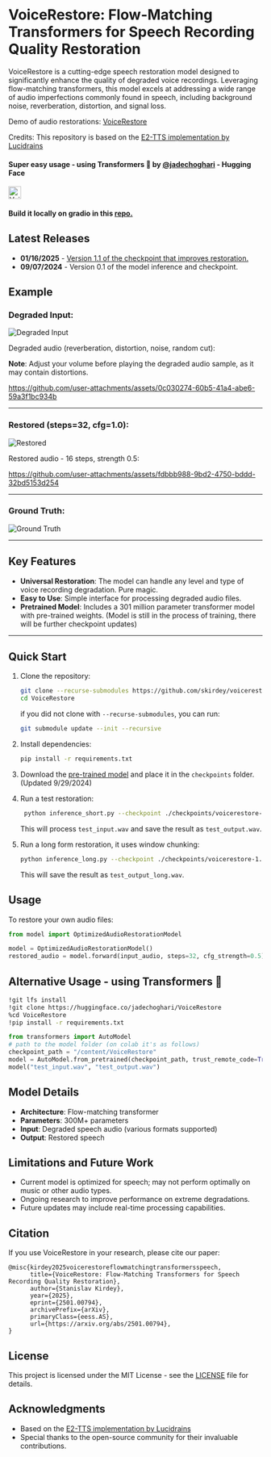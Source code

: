 # VoiceRestore: Flow-Matching Transformers for Speech Recording Quality Restoration

VoiceRestore is a cutting-edge speech restoration model designed to significantly enhance the quality of degraded voice recordings. Leveraging flow-matching transformers, this model excels at addressing a wide range of audio imperfections commonly found in speech, including background noise, reverberation, distortion, and signal loss.

Demo of audio restorations: [VoiceRestore](https://sparkling-rabanadas-3082be.netlify.app/)

Credits: This repository is based on the [E2-TTS implementation by Lucidrains](https://github.com/lucidrains/e2-tts-pytorch)


#### Super easy usage - using Transformers 🤗 by [@jadechoghari](https://github.com/jadechoghari) - Hugging Face
<a href="https://huggingface.co/jadechoghari/VoiceRestore">
  <img src="https://img.shields.io/badge/%F0%9F%A4%97%20VoiceRestore-blue" alt="VoiceRestore" height="25">
</a>

#### Build it locally on gradio in this [repo.](https://github.com/jadechoghari/VoiceRestore-demo)

## Latest Releases

* **01/16/2025** - [Version 1.1 of the checkpoint that improves restoration.](https://drive.google.com/drive/folders/1uBJNp4mrPJQY9WEaiTI9u09IsRg1lAPR?usp=sharing)
* **09/07/2024** - Version 0.1 of the model inference and checkpoint.

## Example
### Degraded Input: 

![Degraded Input](./imgs/degraded.png "Degraded Input")

Degraded audio (reverberation, distortion, noise, random cut):

**Note**: Adjust your volume before playing the degraded audio sample, as it may contain distortions.

https://github.com/user-attachments/assets/0c030274-60b5-41a4-abe6-59a3f1bc934b

---
### Restored (steps=32, cfg=1.0):

![Restored](./imgs/restored.png "Restored")

Restored audio - 16 steps, strength 0.5:

https://github.com/user-attachments/assets/fdbbb988-9bd2-4750-bddd-32bd5153d254

---
### Ground Truth:

![Ground Truth](./imgs/ground_truth.png "Ground Truth")

---
## Key Features

- **Universal Restoration**: The model can handle any level and type of voice recording degradation. Pure magic.  
- **Easy to Use**: Simple interface for processing degraded audio files.
- **Pretrained Model**: Includes a 301 million parameter transformer model with pre-trained weights. (Model is still in the process of training, there will be further checkpoint updates)

---
## Quick Start

1. Clone the repository:
   ```bash
   git clone --recurse-submodules https://github.com/skirdey/voicerestore.git
   cd VoiceRestore
   ```

   if you did not clone with `--recurse-submodules`, you can run:
   ```bash
   git submodule update --init --recursive
   ```

2. Install dependencies:
   ```bash
   pip install -r requirements.txt
   ```

3. Download the [pre-trained model](https://drive.google.com/drive/folders/1uBJNp4mrPJQY9WEaiTI9u09IsRg1lAPR?usp=sharing) and place it in the `checkpoints` folder. (Updated 9/29/2024)

4. Run a test restoration:
   ```bash
    python inference_short.py --checkpoint ./checkpoints/voicerestore-1.1.pth --input test_input.wav --output test_output.wav --steps 32 --cfg_strength 0.5
   ```
   This will process `test_input.wav` and save the result as `test_output.wav`.

5. Run a long form restoration, it uses window chunking:
   ```bash
   python inference_long.py --checkpoint ./checkpoints/voicerestore-1.1.pth --input long_audio_file.mp3 --output test_output_long.wav --steps 8 --cfg_strength 0.5 --window_size_sec 10.0 --overlap 0.3
   ```
   This will save the result as `test_output_long.wav`.

## Usage

To restore your own audio files:

```python
from model import OptimizedAudioRestorationModel

model = OptimizedAudioRestorationModel()
restored_audio = model.forward(input_audio, steps=32, cfg_strength=0.5)
```

## Alternative Usage - using Transformers 🤗
``` bash
!git lfs install
!git clone https://huggingface.co/jadechoghari/VoiceRestore
%cd VoiceRestore
!pip install -r requirements.txt
```

``` python
from transformers import AutoModel
# path to the model folder (on colab it's as follows)
checkpoint_path = "/content/VoiceRestore"
model = AutoModel.from_pretrained(checkpoint_path, trust_remote_code=True)
model("test_input.wav", "test_output.wav")
```



## Model Details

- **Architecture**: Flow-matching transformer
- **Parameters**: 300M+ parameters
- **Input**: Degraded speech audio (various formats supported)
- **Output**: Restored speech

## Limitations and Future Work

- Current model is optimized for speech; may not perform optimally on music or other audio types.
- Ongoing research to improve performance on extreme degradations.
- Future updates may include real-time processing capabilities.

## Citation

If you use VoiceRestore in your research, please cite our paper:

```
@misc{kirdey2025voicerestoreflowmatchingtransformersspeech,
      title={VoiceRestore: Flow-Matching Transformers for Speech Recording Quality Restoration}, 
      author={Stanislav Kirdey},
      year={2025},
      eprint={2501.00794},
      archivePrefix={arXiv},
      primaryClass={eess.AS},
      url={https://arxiv.org/abs/2501.00794}, 
}
```

## License

This project is licensed under the MIT License - see the [LICENSE](LICENSE) file for details.

## Acknowledgments

- Based on the [E2-TTS implementation by Lucidrains](https://github.com/lucidrains/e2-tts-pytorch)
- Special thanks to the open-source community for their invaluable contributions.
